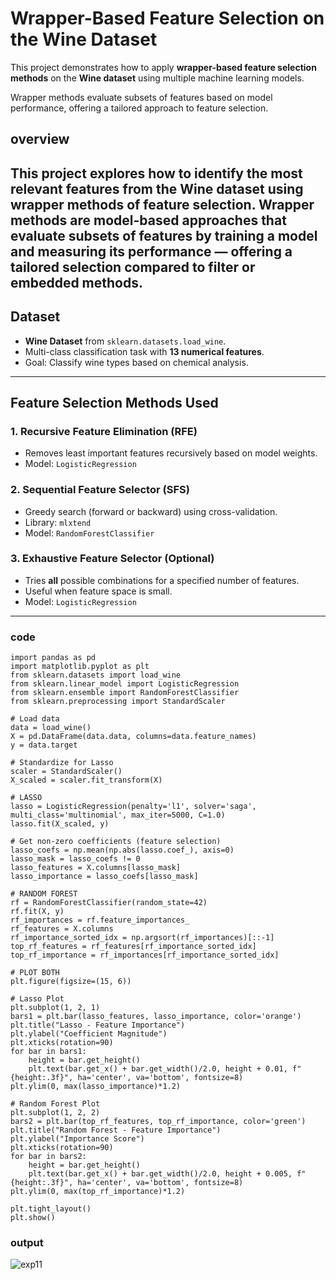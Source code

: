 #  Wrapper-Based Feature Selection on the Wine Dataset

This project demonstrates how to apply **wrapper-based feature selection methods** on the **Wine dataset** using multiple machine learning models.

Wrapper methods evaluate subsets of features based on model performance, offering a tailored approach to feature selection.

## overview

This project explores how to identify the most relevant features from the Wine dataset using wrapper methods of feature selection. Wrapper methods are model-based approaches that evaluate subsets of features by training a model and measuring its performance — offering a tailored selection compared to filter or embedded methods.
---

## Dataset

- **Wine Dataset** from `sklearn.datasets.load_wine`.
- Multi-class classification task with **13 numerical features**.
- Goal: Classify wine types based on chemical analysis.

---

## Feature Selection Methods Used

### 1.  Recursive Feature Elimination (RFE)

- Removes least important features recursively based on model weights.
- Model: `LogisticRegression`

### 2.  Sequential Feature Selector (SFS)

- Greedy search (forward or backward) using cross-validation.
- Library: `mlxtend`
- Model: `RandomForestClassifier`

### 3.  Exhaustive Feature Selector (Optional)

- Tries **all** possible combinations for a specified number of features.
- Useful when feature space is small.
- Model: `LogisticRegression`

---

### code
```
import pandas as pd
import matplotlib.pyplot as plt
from sklearn.datasets import load_wine
from sklearn.linear_model import LogisticRegression
from sklearn.ensemble import RandomForestClassifier
from sklearn.preprocessing import StandardScaler

# Load data
data = load_wine()
X = pd.DataFrame(data.data, columns=data.feature_names)
y = data.target

# Standardize for Lasso
scaler = StandardScaler()
X_scaled = scaler.fit_transform(X)

# LASSO 
lasso = LogisticRegression(penalty='l1', solver='saga', multi_class='multinomial', max_iter=5000, C=1.0)
lasso.fit(X_scaled, y)

# Get non-zero coefficients (feature selection)
lasso_coefs = np.mean(np.abs(lasso.coef_), axis=0)
lasso_mask = lasso_coefs != 0
lasso_features = X.columns[lasso_mask]
lasso_importance = lasso_coefs[lasso_mask]

# RANDOM FOREST
rf = RandomForestClassifier(random_state=42)
rf.fit(X, y)
rf_importances = rf.feature_importances_
rf_features = X.columns
rf_importance_sorted_idx = np.argsort(rf_importances)[::-1]
top_rf_features = rf_features[rf_importance_sorted_idx]
top_rf_importance = rf_importances[rf_importance_sorted_idx]

# PLOT BOTH 
plt.figure(figsize=(15, 6))

# Lasso Plot
plt.subplot(1, 2, 1)
bars1 = plt.bar(lasso_features, lasso_importance, color='orange')
plt.title("Lasso - Feature Importance")
plt.ylabel("Coefficient Magnitude")
plt.xticks(rotation=90)
for bar in bars1:
    height = bar.get_height()
    plt.text(bar.get_x() + bar.get_width()/2.0, height + 0.01, f"{height:.3f}", ha='center', va='bottom', fontsize=8)
plt.ylim(0, max(lasso_importance)*1.2)

# Random Forest Plot
plt.subplot(1, 2, 2)
bars2 = plt.bar(top_rf_features, top_rf_importance, color='green')
plt.title("Random Forest - Feature Importance")
plt.ylabel("Importance Score")
plt.xticks(rotation=90)
for bar in bars2:
    height = bar.get_height()
    plt.text(bar.get_x() + bar.get_width()/2.0, height + 0.005, f"{height:.3f}", ha='center', va='bottom', fontsize=8)
plt.ylim(0, max(top_rf_importance)*1.2)

plt.tight_layout()
plt.show()
```
### output

![exp11](https://github.com/user-attachments/assets/951284bb-5267-4643-a26e-6332978bd29e)
